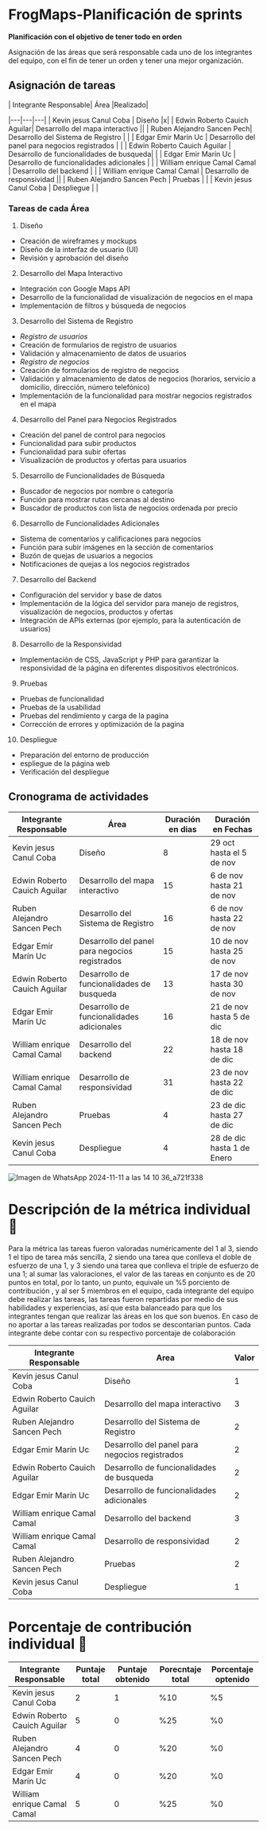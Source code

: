 # FrogMaps-Planificación de sprints
**Planificación con el objetivo de tener todo en orden**

Asignación de las áreas que será responsable cada uno de los integrantes del equipo, con el fin de tener un orden y tener una mejor organización.

## Asignación de tareas

| Integrante Responsable| Área |Realizado|

|---|---|---|
| Kevin jesus Canul Coba | Diseño |x| 
| Edwin Roberto Cauich Aguilar| Desarrollo del mapa interactivo || 
| Ruben Alejandro Sancen Pech| Desarrollo del Sistema de Registro | | 
| Edgar Emir Marín Uc | Desarrollo del panel para negocios registrados | | 
| Edwin Roberto Cauich Aguilar | Desarrollo de funcionalidades de busqueda| | 
| Edgar Emir Marín Uc | Desarrollo de funcionalidades adicionales | | 
| William enrique Camal Camal | Desarrollo del backend | | 
| William enrique Camal Camal | Desarrollo de responsividad  || 
| Ruben Alejandro Sancen Pech | Pruebas | | 
| Kevin jesus Canul Coba | Despliegue | | 

### Tareas de cada Área
1.	Diseño
* Creación de wireframes y mockups
* Diseño de la interfaz de usuario (UI)
* Revisión y aprobación del diseño
2.	Desarrollo del Mapa Interactivo
* Integración con Google Maps API
* Desarrollo de la funcionalidad de visualización de negocios en el mapa
* Implementación de filtros y búsqueda de negocios
3.	Desarrollo del Sistema de Registro
* *Registro de usuarios*
*  Creación de formularios de registro de usuarios
* Validación y almacenamiento de datos de usuarios
* *Registro de negocios*
* Creación de formularios de registro de negocios
* Validación y almacenamiento de datos de negocios (horarios, servicio a domicilio, dirección, número telefónico)
* Implementación de la funcionalidad para mostrar negocios registrados en el mapa
4.	Desarrollo del Panel para Negocios Registrados
* Creación del panel de control para negocios
* Funcionalidad para subir productos
* Funcionalidad para subir ofertas
* Visualización de productos y ofertas para usuarios
5.	Desarrollo de Funcionalidades de Búsqueda
* Buscador de negocios por nombre o categoría
* Función para mostrar rutas cercanas al destino
* Buscador de productos con lista de negocios ordenada por precio
6.	Desarrollo de Funcionalidades Adicionales
* Sistema de comentarios y calificaciones para negocios
* Función para subir imágenes en la sección de comentarios
* Buzón de quejas de usuarios a negocios
* Notificaciones de quejas a los negocios registrados
7.	Desarrollo del Backend
* Configuración del servidor y base de datos
* Implementación de la lógica del servidor para manejo de registros, visualización de negocios, productos y ofertas
* Integración de APIs externas (por ejemplo, para la autenticación de usuarios)
8.	Desarrollo de la Responsividad
* Implementación de CSS, JavaScript y PHP para garantizar la responsividad de la página en diferentes dispositivos electrónicos.
9.	Pruebas
* Pruebas de funcionalidad
* Pruebas de la usabilidad
* Pruebas del rendimiento y carga de la pagina
* Corrección de errores y optimización de la pagina
10.	Despliegue
* Preparación del entorno de producción
* espliegue de la página web
* Verificación del despliegue

## Cronograma de actividades

| Integrante Responsable| Área |Duración en dias| Duración en Fechas|
|---|---|---|---|
| Kevin jesus Canul Coba | Diseño|8|29 oct hasta el 5 de nov|
| Edwin Roberto Cauich Aguilar| Desarrollo del mapa interactivo |15|6 de nov hasta 21 de nov|
| Ruben Alejandro Sancen Pech| Desarrollo del Sistema de Registro |16|6 de nov hasta 22 de nov|
| Edgar Emir Marín Uc | Desarrollo del panel para negocios registrados |15|10 de nov hasta 25 de nov|
| Edwin Roberto Cauich Aguilar | Desarrollo de funcionalidades de busqueda|13|17 de nov hasta 30 de nov|
| Edgar Emir Marín Uc | Desarrollo de funcionalidades adicionales |16|21 de nov hasta 5 de dic|
| William enrique Camal Camal | Desarrollo del backend |22|18 de nov hasta 18 de dic|
| William enrique Camal Camal | Desarrollo de responsividad  |31|23 de nov hasta 22 de dic|
| Ruben Alejandro Sancen Pech | Pruebas |4|23 de dic hasta 27 de dic|
| Kevin jesus Canul Coba | Despliegue |4|28 de dic hasta 1 de Enero|

![Imagen de WhatsApp 2024-11-11 a las 14 10 36_a721f338](https://github.com/user-attachments/assets/bc34326c-a961-4c1a-8f5e-eabfad6c8854)


# Descripción de la métrica individual 📝
Para la métrica las tareas fueron valoradas numéricamente del 1 al 3, 
siendo 1 el tipo de tarea más sencilla, 2 siendo una tarea que conlleva
 el doble de esfuerzo de una 1, y 3 siendo una tarea que conlleva el triple 
 de esfuerzo de una 1; al sumar las valoraciones, el valor de las tareas en conjunto 
 es de 20 puntos en total, por lo tanto, un punto, equivale un %5 porciento de contribución
  , y al ser 5 miembros en el equipo, cada integrante del equipo debe realizar
  las tareas, las tareas fueron repartidas por medio de sus habilidades y experiencias, así que esta balanceado
  para que los integrantes tengan que realizar las áreas en los que son buenos.
   En caso de no aportar a las tareas realizadas por todos se descontarían puntos. 
   Cada integrante debe contar con su respectivo porcentaje de colaboración



| Integrante Responsable| Area |Valor|
|---|---|---|
| Kevin jesus Canul Coba | Diseño |1| 
| Edwin Roberto Cauich Aguilar| Desarrollo del mapa interactivo |3| 
| Ruben Alejandro Sancen Pech| Desarrollo del Sistema de Registro |2| 
| Edgar Emir Marín Uc | Desarrollo del panel para negocios registrados |2| 
| Edwin Roberto Cauich Aguilar | Desarrollo de funcionalidades de busqueda|2| 
| Edgar Emir Marín Uc | Desarrollo de funcionalidades adicionales |2| 
| William enrique Camal Camal | Desarrollo del backend |3| 
| William enrique Camal Camal | Desarrollo de responsividad  |2| 
| Ruben Alejandro Sancen Pech | Pruebas |2| 
| Kevin jesus Canul Coba | Despliegue |1| 

# Porcentaje de contribución individual 📝

| Integrante Responsable| Puntaje total |Puntaje obtenido |Porecntaje total|Porcentaje optenido |
|---|---|---|---|---|
| Kevin jesus Canul Coba |2 |1|%10|%5|
| Edwin Roberto Cauich Aguilar|5|0|%25|%0|
| Ruben Alejandro Sancen Pech|4|0|%20|%0|
| Edgar Emir Marín Uc |4|0|%20|%0|
| William enrique Camal Camal | 5|0|%25|%0|

